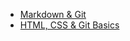 - [Markdown & Git](https://abr-ya.github.io/rsschool-cv/cv)
- [HTML, CSS & Git Basics](https://abr-ya.github.io/rsschool-cv/)
